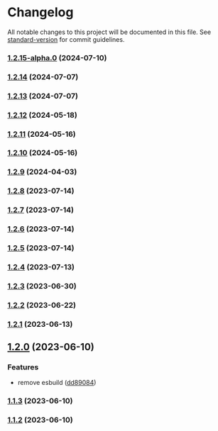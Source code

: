 # Changelog

All notable changes to this project will be documented in this file. See [standard-version](https://github.com/conventional-changelog/standard-version) for commit guidelines.

### [1.2.15-alpha.0](https://github.com/remotezygote/database/compare/v1.2.14...v1.2.15-alpha.0) (2024-07-10)

### [1.2.14](https://github.com/remotezygote/database/compare/v1.2.13...v1.2.14) (2024-07-07)

### [1.2.13](https://github.com/remotezygote/database/compare/v1.2.12...v1.2.13) (2024-07-07)

### [1.2.12](https://github.com/remotezygote/database/compare/v1.2.11...v1.2.12) (2024-05-18)

### [1.2.11](https://github.com/remotezygote/database/compare/v1.2.10...v1.2.11) (2024-05-16)

### [1.2.10](https://github.com/remotezygote/database/compare/v1.2.9...v1.2.10) (2024-05-16)

### [1.2.9](https://github.com/remotezygote/database/compare/v1.2.8...v1.2.9) (2024-04-03)

### [1.2.8](https://github.com/remotezygote/database/compare/v1.2.7...v1.2.8) (2023-07-14)

### [1.2.7](https://github.com/remotezygote/database/compare/v1.2.6...v1.2.7) (2023-07-14)

### [1.2.6](https://github.com/remotezygote/database/compare/v1.2.5...v1.2.6) (2023-07-14)

### [1.2.5](https://github.com/remotezygote/database/compare/v1.2.4...v1.2.5) (2023-07-14)

### [1.2.4](https://github.com/remotezygote/database/compare/v1.2.3...v1.2.4) (2023-07-13)

### [1.2.3](https://github.com/remotezygote/database/compare/v1.2.2...v1.2.3) (2023-06-30)

### [1.2.2](https://github.com/remotezygote/database/compare/v1.2.1...v1.2.2) (2023-06-22)

### [1.2.1](https://github.com/remotezygote/database/compare/v1.2.0...v1.2.1) (2023-06-13)

## [1.2.0](https://github.com/remotezygote/database/compare/v1.1.3...v1.2.0) (2023-06-10)


### Features

* remove esbuild ([dd89084](https://github.com/remotezygote/database/commit/dd8908485cc698a66cb4644eda05e56bd192de7b))

### [1.1.3](https://github.com/remotezygote/database/compare/v1.1.2...v1.1.3) (2023-06-10)

### [1.1.2](https://github.com/remotezygote/database/compare/v1.1.1...v1.1.2) (2023-06-10)

